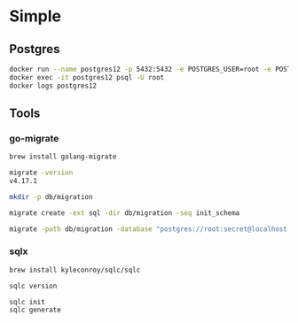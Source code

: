 # Simple 

## Postgres

```bash
docker run --name postgres12 -p 5432:5432 -e POSTGRES_USER=root -e POSTGRES_PASSWORD=secret -d postgres:12-alpine
docker exec -it postgres12 psql -U root
docker logs postgres12
```

## Tools

### go-migrate
```bash
brew install golang-migrate

migrate -version
v4.17.1

mkdir -p db/migration 

migrate create -ext sql -dir db/migration -seq init_schema

migrate -path db/migration -database "postgres://root:secret@localhost:5432/simple_bank?sslmode=disable" -verbose up
```

### sqlx
```bash
brew install kyleconroy/sqlc/sqlc

sqlc version

sqlc init
sqlc generate
```